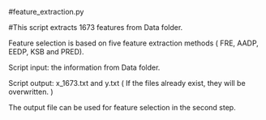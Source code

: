 #feature_extraction.py

#This script extracts 1673 features from Data folder.

Feature selection is based on five feature extraction methods ( FRE, AADP, EEDP, KSB and PRED).

Script input: the information from Data folder.

Script output: x_1673.txt and y.txt ( If the files already exist, they will be overwritten. )

The output file can be used for feature selection in the second step.